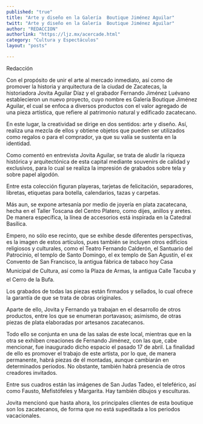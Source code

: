 ```yaml
---
published: "true"
title: "Arte y diseño en la Galería  Boutique Jiménez Aguilar"
twitt: "Arte y diseño en la Galería  Boutique Jiménez Aguilar"
author: "REDACCION"
authorlink: "https://ljz.mx/acercade.html"
category: "Cultura y Espectáculos"
layout: "posts"

---
```



  Redacción



  Con el propósito de unir el arte al mercado inmediato, así como de promover la historia y arquitectura de la ciudad de Zacatecas, la historiadora Jovita Aguilar Díaz y el grabador Fernando Jiménez Luévano establecieron un nuevo proyecto, cuyo nombre es Galería Boutique Jiménez Aguilar, el cual se enfoca a diversos productos con el valor agregado de una pieza artística, que refiere al patrimonio natural y edificado zacatecano.



  En este lugar, la creatividad se dirige en dos sentidos: arte y diseño. Así, realiza una mezcla de ellos y obtiene objetos que pueden ser utilizados como regalos o para el comprador, ya que su valía se sustenta en la identidad.



  Como comentó en entrevista Jovita Aguilar, se trata de aludir la riqueza histórica y arquitectónica de esta capital mediante souvenirs de calidad y exclusivos, para lo cual se realiza la impresión de grabados sobre tela y sobre papel algodón.



  Entre esta colección figuran playeras, tarjetas de felicitación, separadores, libretas, etiquetas para botella, calendarios, tazas y carpetas.



  Más aun, se expone artesanía por medio de joyería en plata zacatecana, hecha en el Taller Toscana del Centro Platero, como dijes, anillos y aretes. De manera específica, la línea de accesorios está inspirada en la Catedral Basílica.



  Empero, no sólo ese recinto, que se exhibe desde diferentes perspectivas, es la imagen de estos artículos, pues también se incluyen otros edificios religiosos y culturales, como el Teatro Fernando Calderón, el Santuario del Patrocinio, el templo de Santo Domingo, el ex templo de San Agustín, el ex Convento de San Francisco, la antigua fábrica de tabaco hoy Casa Municipal de Cultura, así como la Plaza de Armas, la antigua Calle Tacuba y el Cerro de la Bufa.



  Los grabados de todas las piezas están firmados y sellados, lo cual ofrece la garantía de que se trata de obras originales.



  Aparte de ello, Jovita y Fernando ya trabajan en el desarrollo de otros productos, entre los que se enumeran portavasos; asimismo, de otras piezas de plata elaboradas por artesanos zacatecanos.



  Todo ello se conjunta en una de las salas de este local, mientras que en la otra se exhiben creaciones de Fernando Jiménez, con las que, cabe mencionar, fue inaugurado dicho espacio el pasado 17 de abril. La finalidad de ello es promover el trabajo de este artista, por lo que, de manera permanente, habrá piezas de él montadas, aunque cambiarán en determinados periodos. No obstante, también habrá presencia de otros creadores invitados.



  Entre sus cuadros están las imágenes de San Judas Tadeo, el teleférico, así como Fausto, Mefistófeles y Margarita. Hay también dibujos y esculturas.



  Jovita mencionó que hasta ahora, los principales clientes de esta boutique son los zacatecanos, de forma que no está supeditada a los periodos vacacionales.

